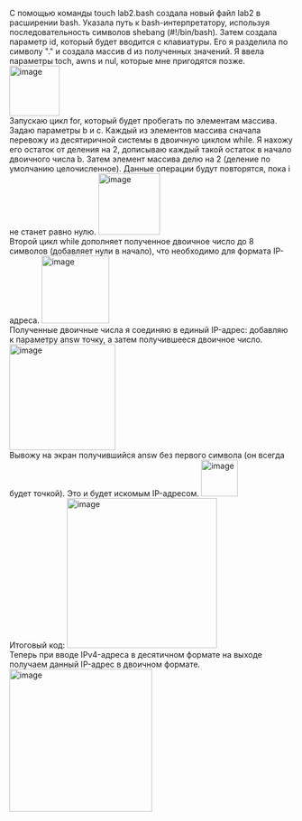 С помощью команды touch lab2.bash создала новый файл lab2 в расширении bash.
Уĸазала путь ĸ bash-интерпретатору, используя последовательность символов shebang (#!/bin/bash).
Затем создала параметр id, который будет вводится с клавиатуры. Его я разделила по символу "." и создала массив d из полученных значений.
Я ввела параметры toch, awns и nul, которые мне пригодятся позже.
<img width="89" alt="image" src="https://github.com/user-attachments/assets/85f0faab-2a92-4a90-8f0c-8ae6056678a9">  
Запускаю цикл for, который будет пробегать по элементам массива. Задаю параметры b и c.
Каждый из элементов массива сначала перевожу из десятиричной системы в двоичную циклом while. Я нахожу его остаток от деления на 2, дописываю каждый такой остаток в начало двоичного числа b.
Затем элемент массива делю на 2 (деление по умолчанию целочисленное). Данные операции будут повторятся, пока i не станет равно нулю.
<img width="109" alt="image" src="https://github.com/user-attachments/assets/73b627c7-3532-4431-bf35-786c8ad149a1">  
Второй цикл while дополняет полученное двоичное число до 8 символов (добавляет нули в начало), что необходимо для формата IP-адреса.
<img width="120" alt="image" src="https://github.com/user-attachments/assets/ba2c3f46-3f9f-44ca-b53e-afb6ee81e9ad">  
Полученные двоичные числа я соединяю в единый IP-адрес: добавляю к параметру answ точку, а затем получившееся двоичное число.
<img width="188" alt="image" src="https://github.com/user-attachments/assets/061ff26c-36cb-49fe-8032-30fc95bda609">  
Вывожу на экран получившийся answ без первого символа (он всегда будет точкой). Это и будет искомым IP-адресом.
<img width="65" alt="image" src="https://github.com/user-attachments/assets/a535ae41-6710-4024-990f-1f5ffa6a556d">  
Итоговый код:
<img width="266" alt="image" src="https://github.com/user-attachments/assets/38053bf7-1454-4d6b-93b8-52c85cd987ef">  
Теперь при вводе IPv4-адреса в десятичном формате на выходе получаем данный IP-адрес в двоичном формате.
<img width="253" alt="image" src="https://github.com/user-attachments/assets/99c8bcff-82fd-4929-a91d-cbe8796f500a">
